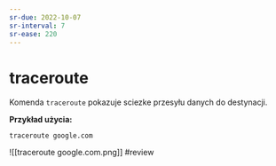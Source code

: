 ```yaml
---
sr-due: 2022-10-07
sr-interval: 7
sr-ease: 220
---
```


# traceroute
Komenda `traceroute` pokazuje sciezke przesyłu danych do destynacji.

**Przykład użycia:**

`traceroute google.com`

![[traceroute google.com.png]]
#review
